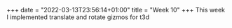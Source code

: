 +++
date = "2022-03-13T23:56:14+01:00"
title = "Week 10"
+++
This week I implemented translate and rotate gizmos for t3d
